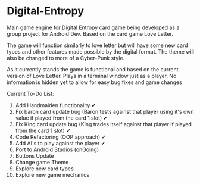 # Digital-Entropy
Main game engine for Digital Entropy card game being developed as a group project for Android Dev. 
Based on the card game Love Letter.

The game will function similarly to love letter but will have some new card types and other features made possible by the
digital format. The theme will also be changed to more of a Cyber-Punk style.

As it currently stands the game is functional and based on the current version of Love Letter. Plays in a terminal window just as a player. No information is hidden yet to allow for easy bug fixes and game changes

Current To-Do List:
1) Add Handmaiden functionality  ✔
2) Fix baron card update bug (Baron tests against that player using it's own value if played from the card 1 slot)  ✔
3) Fix King card update bug (King trades itself against that player if played from the card 1 slot)  ✔
4) Code Refactoring (OOP approach) ✔
5) Add AI's to play against the player ✔
6) Port to Android Studios (onGoing)
7) Buttons Update
8) Change game Theme
9) Explore new card types
10) Explore new game mechanics

